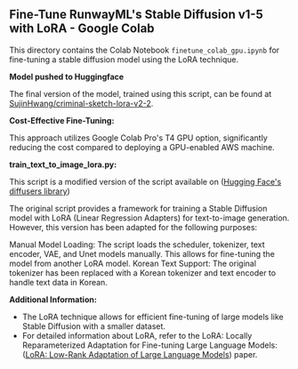 ## Fine-Tune RunwayML's Stable Diffusion v1-5 with LoRA - Google Colab

This directory contains the Colab Notebook `finetune_colab_gpu.ipynb` for fine-tuning a stable diffusion model using the LoRA technique. 

**Model pushed to Huggingface**

The final version of the model, trained using this script, can be found at [SujinHwang/criminal-sketch-lora-v2-2](https://huggingface.co/SujinHwang/criminal-sketch-lora-v2-2).

**Cost-Effective Fine-Tuning:**

This approach utilizes Google Colab Pro's T4 GPU option, significantly reducing the cost compared to deploying a GPU-enabled AWS machine. 

**train_text_to_image_lora.py:**

This script is a modified version of the script available on ([Hugging Face's diffusers library]( https://github.com/huggingface/diffusers/blob/main/examples/text_to_image/train_text_to_image_lora.py))

The original script provides a framework for training a Stable Diffusion model with LoRA (Linear Regression Adapters) for text-to-image generation. However, this version has been adapted for the following purposes:

Manual Model Loading: The script loads the scheduler, tokenizer, text encoder, VAE, and Unet models manually. This allows for fine-tuning the model from another LoRA model. 
Korean Text Support: The original tokenizer has been replaced with a Korean tokenizer and text encoder to handle text data in Korean.

**Additional Information:**

- The LoRA technique allows for efficient fine-tuning of large models like Stable Diffusion with a smaller dataset.
- For detailed information about LoRA, refer to the LoRA: Locally Reparameterized Adaptation for Fine-tuning Large Language Models: ([LoRA: Low-Rank Adaptation of Large Language Models](https://huggingface.co/papers/2106.09685)) paper.

